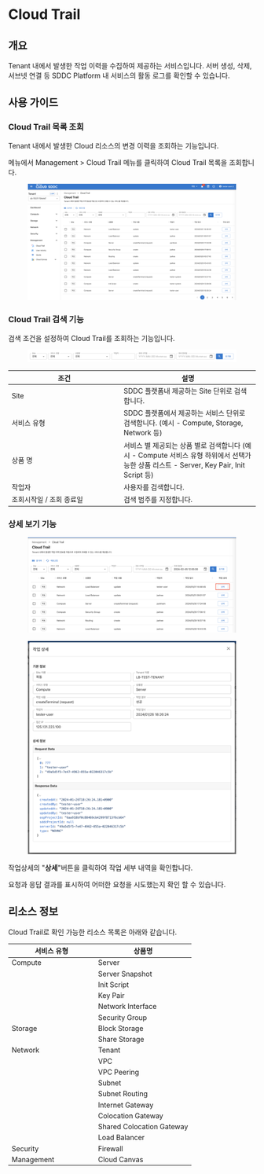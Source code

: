 # Cloud Trail

## 개요

&#x20;Tenant 내에서 발생한 작업 이력을 수집하여 제공하는 서비스입니다. 서버 생성, 삭제, 서브넷 연결 등 SDDC Platform 내 서비스의 활동 로그를 확인할 수 있습니다.





## 사용 가이드

### Cloud Trail 목록 조회

Tenant 내에서 발생한 Cloud 리소스의 변경 이력을 조회하는 기능입니다.

메뉴에서 Management > Cloud Trail 메뉴를 클릭하여 Cloud Trail 목록을 조회합니다.

<figure><img src="../.gitbook/assets/image (608).png" alt=""><figcaption></figcaption></figure>

### Cloud Trail 검색 기능

검색 조건을 설정하여 Cloud Trail를 조회하는 기능입니다.

<figure><img src="../.gitbook/assets/image (609).png" alt=""><figcaption></figcaption></figure>

<table><thead><tr><th width="214">조건</th><th>설명</th></tr></thead><tbody><tr><td>Site</td><td>SDDC 플랫폼내 제공하는 Site 단위로 검색합니다.</td></tr><tr><td>서비스 유형</td><td>SDDC 플랫폼에서 제공하는 서비스 단위로 검색합니다. (예시 - Compute, Storage, Network 등)</td></tr><tr><td>상품 명</td><td>서비스 별 제공되는 상품 별로 검색합니다 (예시 - Compute 서비스 유형 하위에서 선택가능한 상품 리스트 - Server, Key Pair, Init Script 등)</td></tr><tr><td>작업자</td><td>사용자를 검색합니다.</td></tr><tr><td>조회시작일 / 조회 종료일</td><td>검색 범주를 지정합니다.</td></tr></tbody></table>



### 상세 보기 기능

<figure><img src="../.gitbook/assets/image (610).png" alt=""><figcaption></figcaption></figure>

<figure><img src="../.gitbook/assets/image (611).png" alt=""><figcaption></figcaption></figure>

작업상세의 "**상세**"버튼을 클릭하여 작업 세부 내역을 확인합니다.&#x20;

요청과 응답 결과를 표시하여 어떠한 요청을 시도했는지 확인 할 수 있습니다.







## 리소스 정보

Cloud Trail로 확인 가능한 리소스 목록은 아래와 같습니다.

<table><thead><tr><th width="162">서비스 유형</th><th>상품명</th></tr></thead><tbody><tr><td>Compute</td><td>Server</td></tr><tr><td></td><td>Server Snapshot</td></tr><tr><td></td><td>Init Script</td></tr><tr><td></td><td>Key Pair</td></tr><tr><td></td><td>Network Interface</td></tr><tr><td></td><td>Security Group</td></tr><tr><td>Storage</td><td>Block Storage</td></tr><tr><td></td><td>Share Storage</td></tr><tr><td>Network</td><td>Tenant</td></tr><tr><td></td><td>VPC</td></tr><tr><td></td><td>VPC Peering</td></tr><tr><td></td><td>Subnet</td></tr><tr><td></td><td>Subnet Routing</td></tr><tr><td></td><td>Internet Gateway</td></tr><tr><td></td><td>Colocation Gateway</td></tr><tr><td></td><td>Shared Colocation Gateway</td></tr><tr><td></td><td>Load Balancer</td></tr><tr><td>Security</td><td>Firewall</td></tr><tr><td>Management</td><td>Cloud Canvas</td></tr></tbody></table>
